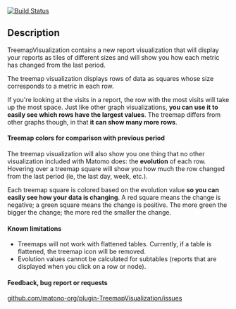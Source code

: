 [![Build Status](https://travis-ci.org/matomo-org/plugin-TreemapVisualization.svg?branch=4.x-dev)](https://travis-ci.org/matomo-org/plugin-TreemapVisualization)

## Description

TreemapVisualization contains a new report visualization that will display your reports as tiles of different sizes and will show you how each metric has changed from the last period.

The treemap visualization displays rows of data as squares whose size corresponds to a metric in each row.

If you're looking at the visits in a report, the row with the most visits will take up the most space. Just like other graph visualizations, **you can use it to easily see which rows have the largest values**. The treemap differs from other graphs though, in that **it can show many more rows**.

#### Treemap colors for comparison with previous period

The treemap visualization will also show you one thing that no other visualization included with Matomo does: the **evolution** of each row. Hovering over a treemap square will show you how much the row changed from the last period (ie, the last day, week, etc.).

Each treemap square is colored based on the evolution value **so you can easily see how your data is changing**. A red square means the change is negative; a green square means the change is positive. The more green the bigger the change; the more red the smaller the change.

#### Known limitations

* Treemaps will not work with flattened tables. Currently, if a table is flattened, the treemap icon will be removed.
* Evolution values cannot be calculated for subtables (reports that are displayed when you click on a row or node).

#### Feedback, bug report or requests
 [github.com/matono-org/plugin-TreemapVisualization/issues](https://github.com/matomo-org/plugin-TreemapVisualization/issues)
